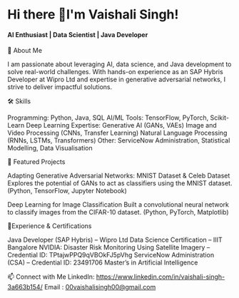 # Hi there 👋I'm Vaishali Singh!
#### AI Enthusiast | Data Scientist | Java Developer

<!--
**vaishalis27/Vaishalis27** is a ✨ _special_ ✨ repository because its `README.md` (this file) appears on your GitHub profile.

Here are some ideas to get you started:

- 🔭 I’m currently working on ...
- 🌱 I’m currently learning ...
- 👯 I’m looking to collaborate on ...
- 🤔 I’m looking for help with ...
- 💬 Ask me about ...
- 📫 How to reach me: ...
- 😄 Pronouns: ...
- ⚡ Fun fact: ...
-->
🌟 About Me

I am passionate about leveraging AI, data science, and Java development to solve real-world challenges. With hands-on experience as an SAP Hybris Developer at Wipro Ltd and expertise in generative adversarial networks, I strive to deliver impactful solutions.

🛠 Skills

Programming: Python, Java, SQL
AI/ML Tools: TensorFlow, PyTorch, Scikit-Learn
Deep Learning Expertise:
Generative AI (GANs, VAEs)
Image and Video Processing (CNNs, Transfer Learning)
Natural Language Processing (RNNs, LSTMs, Transformers)
Other: ServiceNow Administration, Statistical Modelling, Data Visualisation

📂 Featured Projects

Adapting Generative Adversarial Networks: MNIST Dataset & Celeb Dataset
Explores the potential of GANs to act as classifiers using the MNIST dataset.
(Python, TensorFlow, Jupyter Notebook)

Deep Learning for Image Classification
Built a convolutional neural network to classify images from the CIFAR-10 dataset.
(Python, PyTorch, Matplotlib)

📜Experience & Certifications
 
Java Developer (SAP Hybris) – Wipro Ltd
Data Science Certification – IIIT Bangalore
NVIDIA: Disaster Risk Monitoring Using Satellite Imagery – Credential ID: TPtajwPPQ9qVBOkFJ5pVhg
ServiceNow Administration (CSA) – Credential ID: 23491706
Master’s in Artificial Intelligence

📫 Connect with Me
LinkedIn: https://www.linkedin.com/in/vaishali-singh-3a663b154/
Email : 00vaishalisingh00@gmail.com
